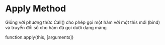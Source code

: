 # Apply Method
Giống với phương thức Call() cho phép gọi một hàm với một this mới (bind) và truyền đối số cho hàm đã gọi dưới dạng mảng

function.apply(this, [arguments])
